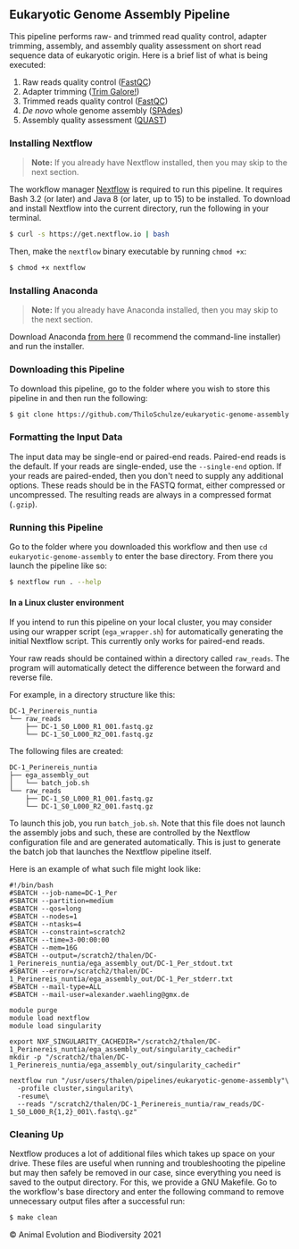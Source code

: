 Eukaryotic Genome Assembly Pipeline
-----------------------------------

This pipeline performs raw- and trimmed read quality control, adapter trimming,
assembly, and assembly quality assessment on short read sequence data of
eukaryotic origin. Here is a brief list of what is being executed:

1. Raw reads quality control ([FastQC](https://www.bioinformatics.babraham.ac.uk/projects/fastqc/))
2. Adapter trimming ([Trim Galore!](https://www.bioinformatics.babraham.ac.uk/projects/trim_galore/))
3. Trimmed reads quality control ([FastQC](https://www.bioinformatics.babraham.ac.uk/projects/fastqc/))
4. _De novo_ whole genome assembly ([SPAdes](https://cab.spbu.ru/software/spades/))
5. Assembly quality assessment ([QUAST](http://bioinf.spbau.ru/quast))

### Installing Nextflow

> **Note:** If you already have Nextflow installed, then you may skip to the
> next section.

The workflow manager [Nextflow](https://www.nextflow.io/) is required to run
this pipeline. It requires Bash 3.2 (or later) and Java 8 (or later, up to 15)
to be installed. To download and install Nextflow into the current directory,
run the following in your terminal.

```bash
$ curl -s https://get.nextflow.io | bash
```

Then, make the `nextflow` binary executable by running `chmod +x`:

```bash
$ chmod +x nextflow
```

### Installing Anaconda

> **Note:** If you already have Anaconda installed, then you may skip to the
> next section.

Download Anaconda [from here](https://www.anaconda.com/products/individual)
(I recommend the command-line installer) and run the installer.

### Downloading this Pipeline

To download this pipeline, go to the folder where you wish to store this
pipeline in and then run the following:

```
$ git clone https://github.com/ThiloSchulze/eukaryotic-genome-assembly
```

### Formatting the Input Data

The input data may be single-end or paired-end reads. Paired-end reads is the
default. If your reads are single-ended, use the `--single-end` option. If your
reads are paired-ended, then you don't need to supply any additional options.
These reads should be in the FASTQ format, either compressed or uncompressed.
The resulting reads are always in a compressed format (`.gzip`).

### Running this Pipeline

Go to the folder where you downloaded this workflow and then use
`cd eukaryotic-genome-assembly` to enter the base directory. From there you
launch the pipeline like so:

```bash
$ nextflow run . --help
```

#### In a Linux cluster environment

If you intend to run this pipeline on your local cluster, you may consider using
our wrapper script (`ega_wrapper.sh`) for automatically generating the initial
Nextflow script. This currently only works for paired-end reads.

Your raw reads should be contained within a directory called `raw_reads`. The
program will automatically detect the difference between the forward and reverse
file.

For example, in a directory structure like this:

```
DC-1_Perinereis_nuntia
└── raw_reads
    ├── DC-1_S0_L000_R1_001.fastq.gz
    └── DC-1_S0_L000_R2_001.fastq.gz
```

The following files are created:

```
DC-1_Perinereis_nuntia
├── ega_assembly_out
│   └── batch_job.sh
└── raw_reads
    ├── DC-1_S0_L000_R1_001.fastq.gz
    └── DC-1_S0_L000_R2_001.fastq.gz
```

To launch this job, you run `batch_job.sh`. Note that this file does not launch
the assembly jobs and such, these are controlled by the Nextflow configuration
file and are generated automatically. This is just to generate the batch job
that launches the Nextflow pipeline itself.

Here is an example of what such file might look like:

```
#!/bin/bash
#SBATCH --job-name=DC-1_Per
#SBATCH --partition=medium
#SBATCH --qos=long
#SBATCH --nodes=1
#SBATCH --ntasks=4
#SBATCH --constraint=scratch2
#SBATCH --time=3-00:00:00
#SBATCH --mem=16G
#SBATCH --output=/scratch2/thalen/DC-1_Perinereis_nuntia/ega_assembly_out/DC-1_Per_stdout.txt
#SBATCH --error=/scratch2/thalen/DC-1_Perinereis_nuntia/ega_assembly_out/DC-1_Per_stderr.txt
#SBATCH --mail-type=ALL
#SBATCH --mail-user=alexander.waehling@gmx.de

module purge
module load nextflow
module load singularity

export NXF_SINGULARITY_CACHEDIR="/scratch2/thalen/DC-1_Perinereis_nuntia/ega_assembly_out/singularity_cachedir"
mkdir -p "/scratch2/thalen/DC-1_Perinereis_nuntia/ega_assembly_out/singularity_cachedir"

nextflow run "/usr/users/thalen/pipelines/eukaryotic-genome-assembly"\
  -profile cluster,singularity\
  -resume\
  --reads "/scratch2/thalen/DC-1_Perinereis_nuntia/raw_reads/DC-1_S0_L000_R{1,2}_001\.fastq\.gz"
```

### Cleaning Up

Nextflow produces a lot of additional files which takes up space on your drive.
These files are useful when running and troubleshooting the pipeline but may
then safely be removed in our case, since everything you need is saved to the
output directory. For this, we provide a GNU Makefile. Go to the workflow's
base directory and enter the following command to remove unnecessary output
files after a successful run:

```bash
$ make clean
```

© Animal Evolution and Biodiversity 2021
